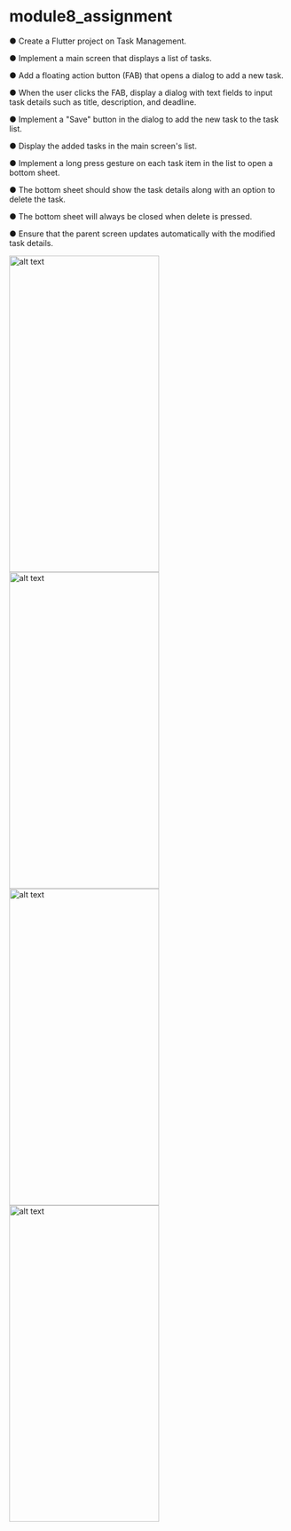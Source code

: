 # module8_assignment


●     Create a Flutter project on Task Management.

●     Implement a main screen that displays a list of tasks.

●     Add a floating action button (FAB) that opens a dialog to add a new task.

●     When the user clicks the FAB, display a dialog with text fields to input task details such as title, description, and deadline.

●     Implement a "Save" button in the dialog to add the new task to the task list.

●     Display the added tasks in the main screen's list.

●     Implement a long press gesture on each task item in the list to open a bottom sheet.

●     The bottom sheet should show the task details along with an option to  delete the task.

●     The bottom sheet will always be closed when delete is pressed.

●     Ensure that the parent screen updates automatically with the modified task details.


<img src="screenshot/1.png" alt="alt text" width="270" height="570">    <img src="screenshot/2.png" alt="alt text" width="270" height="570"> 
<img src="screenshot/3.png" alt="alt text" width="270" height="570">    <img src="screenshot/4.png" alt="alt text" width="270" height="570">
